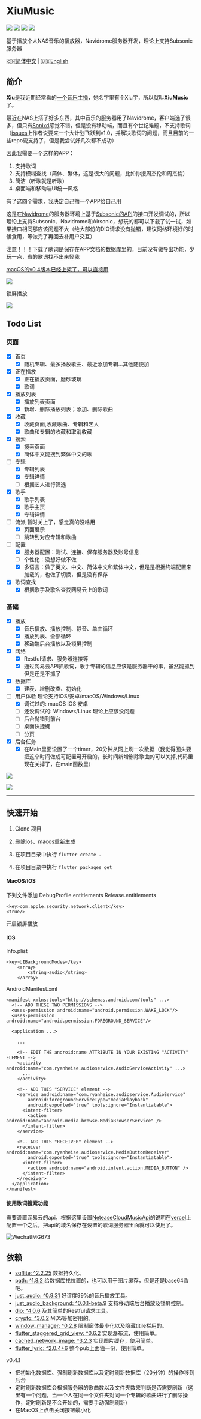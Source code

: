 
# XiuMusic
![](https://img.shields.io/badge/Toolkit-Flutter-blue.svg)  ![](https://img.shields.io/badge/Language-Dart-orange.svg)  ![](https://img.shields.io/badge/license-MIT-green)  ![](https://img.shields.io/badge/Process-Developing-blueviolet.svg)

 基于播放个人NAS音乐的播放器，Navidrome服务器开发，理论上支持Subsonic服务器

 🇨🇳[简体中文](README-cn.md) | 🇺🇸[English](README.md)

## 简介

**Xiu**是我近期经常看的[一个音乐主播](https://www.douyu.com/7884070)，她名字里有个Xiu字，所以就叫**XiuMusic**了。

最近在NAS上搭了好多东西，其中音乐的服务器用了Navidrome，客户端选了很多，但只有[Sonixd](https://github.com/jeffvli/sonixd)感觉不错，但是没有移动端，而且有个世纪难题，不支持歌词（[issues](https://github.com/jeffvli/sonixd/issues/332)上作者说要来一个大计划飞跃到v1.0，并解决歌词的问题，而且目前的一些repo说支持了，但是我尝试好几次都不成功）

因此我需要一个这样的APP：
1. 支持歌词
2. 支持模糊查找（简体、繁体，这是很大的问题，比如你搜周杰伦和周杰倫）
3. 简洁（听歌就是听歌）
4. 桌面端和移动端UI统一风格

有了这四个需求，我决定自己撸一个APP给自己用

这是在[Navidrome](https://www.navidrome.org/)的服务器环境上基于[Subsonic的API](http://www.subsonic.org/pages/api.jsp)的接口开发调试的，所以理论上支持Subsonic、Navidrome和Airsonic，想玩的都可以下载了试一试，如果接口相同那应该问题不大（绝大部份的DIO请求没有抛错，建议网络环境好的时候食用，等做完了再回去补用户交互）

注意！！！下载了歌词是保存在APP文档的数据库里的，目前没有做导出功能，少玩一点，省的歌词找不出来怪我

[macOS的v0.4版本已经上架了，可以直接用](https://apps.apple.com/us/app/xiu-music/id1667473545)

![](https://s2.loli.net/2023/01/10/3Wj8w7QfbZJ9N4y.jpg)

锁屏播放

![](https://s2.loli.net/2023/01/23/pWL4ia9mZCxuynG.jpg)

## Todo List 

### 页面  

- [x] 首页 
  - [x] 随机专辑、最多播放歌曲、最近添加专辑...其他随便加
  
- [x] 正在播放  
  - [x] 正在播放页面，磨砂玻璃
  - [x] 歌词  

- [x] 播放列表
  - [x] 播放列表页面
  - [x] 新增、删除播放列表；添加、删除歌曲

- [x] 收藏  
  - [x] 收藏页面,收藏歌曲、专辑和艺人
  - [x] 歌曲和专辑的收藏和取消收藏

- [x] 搜索  
  - [x] 搜索页面
  - [x] 简体中文能搜到繁体中文的歌   

- [ ] 专辑  
  - [x] 专辑列表
  - [x] 专辑详情
  - [ ] 根据艺人进行筛选  
  
- [x] 歌手  
  - [x] 歌手列表
  - [x] 歌手主页
  - [x] 专辑详情
  
- [ ] 流派  暂时关上了，感觉真的没啥用
  - [x] 页面展示
  - [ ] 跳转到对应专辑和歌曲
  
- [ ] 配置  
  - [x] 服务器配置：测试、连接、保存服务器及账号信息
  - [ ] 个性化：没想好做不做
  - [x] 多语言：做了英文、中文、简体中文和繁体中文，但是是根据终端配置来加载的，也做了切换，但是没有保存

- [x] 歌词查找  
  - [x] 根据歌手及歌名查找网易云上的歌词

### 基础  

- [x] 播放  
  - [x] 音乐播放、播放控制、静音、单曲循环
  - [x] 播放列表、全部循环
  - [x] 移动端后台播放以及锁屏控制  

- [x] 网络  
  - [x] Restful请求、服务器连接等
  - [x] 通过网易云API抓歌词，歌手专辑的信息应该是服务器干的事，虽然能抓到但是还是不抓了

- [x] 数据库  
  - [x] 建表、增删改查、初始化

- [ ] 用户体验  理论支持IOS/安卓/macOS/Windows/Linux
  - [x] 调试过的: macOS iOS 安卓
  - [ ] 还没调试的: Windows/Linux 理论上应该没问题
  - [ ] 后台抛错到前台
  - [ ] 桌面快捷键  
  - [ ] 分页    

- [x] 后台任务  
  - [x] 在Main里面设置了一个timer，20分钟从网上刷一次数据（我觉得回头要把这个时间做成可配置可开启的，长时间新增删除歌曲的可以关掉,代码里现在关掉了，在main函数里）

![](https://s2.loli.net/2023/01/12/vMEGWZdzIblT9qx.jpg)

![](https://s2.loli.net/2023/01/10/BCPjVHlazr2mK1R.jpg)

------------------------------

## 快速开始

1. Clone 项目

2. 删除ios、macos重新生成

3. 在项目目录中执行 `flutter create . `

4. 在项目目录中执行 `flutter packages get`

#### MacOS/IOS

下列文件添加
DebugProfile.entitlements
Release.entitlements

    <key>com.apple.security.network.client</key>
    <true/>

开启锁屏播放
#### IOS
Info.plist
```
<key>UIBackgroundModes</key>
	<array>
		<string>audio</string>
	</array>
```
AndroidManifest.xml

```
<manifest xmlns:tools="http://schemas.android.com/tools" ...>
  <!-- ADD THESE TWO PERMISSIONS -->
  <uses-permission android:name="android.permission.WAKE_LOCK"/>
  <uses-permission android:name="android.permission.FOREGROUND_SERVICE"/>
  
  <application ...>
    
    ...
    
    <!-- EDIT THE android:name ATTRIBUTE IN YOUR EXISTING "ACTIVITY" ELEMENT -->
    <activity android:name="com.ryanheise.audioservice.AudioServiceActivity" ...>
      ...
    </activity>
    
    <!-- ADD THIS "SERVICE" element -->
    <service android:name="com.ryanheise.audioservice.AudioService"
        android:foregroundServiceType="mediaPlayback"
        android:exported="true" tools:ignore="Instantiatable">
      <intent-filter>
        <action android:name="android.media.browse.MediaBrowserService" />
      </intent-filter>
    </service>

    <!-- ADD THIS "RECEIVER" element -->
    <receiver android:name="com.ryanheise.audioservice.MediaButtonReceiver"
        android:exported="true" tools:ignore="Instantiatable">
      <intent-filter>
        <action android:name="android.intent.action.MEDIA_BUTTON" />
      </intent-filter>
    </receiver> 
  </application>
</manifest>
```

#### 使用歌词搜索功能

需要设置网易云的api，根据这里设置[NeteaseCloudMusicApi](https://github.com/Binaryify/NeteaseCloudMusicApi)的说明在[vercel](https://vercel.com/)上配置一个之后，把api的域名保存在设置的歌词服务器里面就可以使用了。

![WechatIMG673](https://s2.loli.net/2023/01/18/GPbWiBRjT3LHl8K.png)

## 依赖

- [sqflite: ^2.2.25](https://pub.flutter-io.cn/packages/sqflite) 数据持久化。
- [path: ^1.8.2 ](https://pub.flutter-io.cn/packages/path) 给数据库找位置的，也可以用于图片缓存，但是还是base64香吧。
- [just_audio: ^0.9.31](https://pub.dev/packages/just_audio) 好评度99%的音乐播放工具。
- [just_audio_background: ^0.0.1-beta.9](https://pub.dev/packages/just_audio_background) 支持移动端后台播放及锁屏控制。  
- [dio: ^4.0.6](https://pub.dev/packages/dio) 及其简单的Restful请求工具。
- [crypto: ^3.0.2](https://pub.dev/packages/crypto) MD5等加密用的。
- [window_manager: ^0.2.8](https://pub.dev/packages/crypto) 限制窗体最小化以及隐藏titile栏用的。
- [flutter_staggered_grid_view: ^0.6.2](https://pub.dev/packages/flutter_staggered_grid_view) 实现瀑布流，使用简单。
- [cached_network_image: ^3.2.3](https://pub.dev/packages/cached_network_image) 实现图片缓存，使用简单。
- [flutter_lyric: ^2.0.4+6](https://pub.dev/packages/flutter_lyric) 整个pub上面独一份，使用简单。



v0.4.1
- 把初始化数据库、强制刷新数据库以及定时刷新数据库（20分钟）的操作移到后台
- 定时刷新数据库会根据服务器的歌曲数以及文件夹数来判断是否需要刷新（这里有一个问题，当一个人在同一个文件夹对同一个专辑的歌曲进行了删除操作，定时刷新是不会开始的，需要手动强制刷新）
- 在MacOS上点击关闭按钮最小化